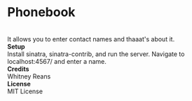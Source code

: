 <h1> Phonebook </h1>
<br>
It allows you to enter contact names and thaaat's about it.
<Br>
<b> Setup </b>
<br>
Install sinatra, sinatra-contrib, and run the server. Navigate to localhost:4567/ and enter a name.
<Br>
<b> Credits </b>
<br>
Whitney Reans
<Br>
<b> License </b>
<Br>
MIT License
